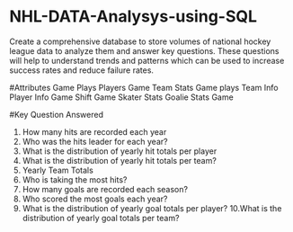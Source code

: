 # NHL-DATA-Analysys-using-SQL

Create a comprehensive database to store volumes of national hockey league data to analyze them and answer key questions. These questions will help to understand trends and patterns which can be used to increase success rates and reduce failure rates.  
 
 #Attributes
 Game Plays Players 
 Game Team Stats 
 Game plays 
 Team Info 
 Player Info
 Game Shift 
 Game Skater Stats 
 Goalie Stats 
 Game
 
 #Key Question Answered
  1. How many hits are recorded each year
  2. Who was the hits leader for each year? 
  3. What is the distribution of yearly hit totals per player
  4. What is the distribution of yearly hit totals per team?
  5. Yearly Team Totals 
  6. Who is taking the most hits?
  7. How many goals are recorded each season?
  8. Who scored the most goals each year? 
  9. What is the distribution of yearly goal totals per player?
  10.What is the distribution of yearly goal totals per team? 
